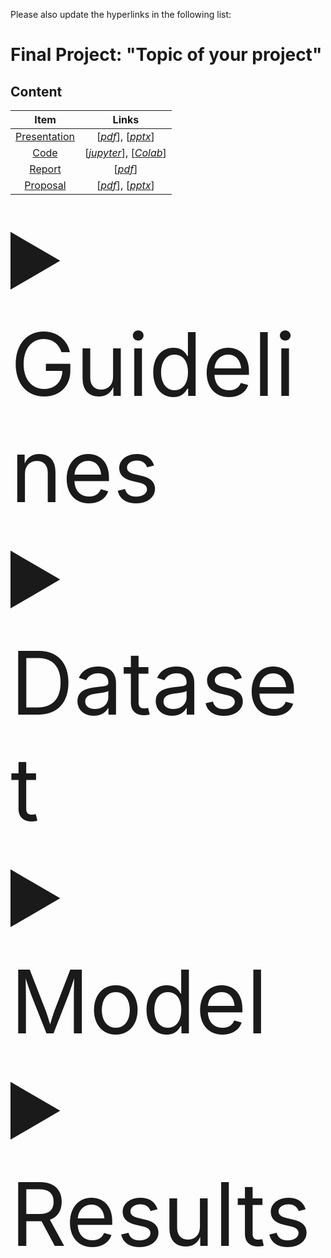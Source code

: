 Please also update the hyperlinks in the following list:

# Final Project: "Topic of your project"

## Content

|Item|Links|
|:-:|:-:|
|[Presentation]()|[[_pdf_]()], [[_pptx_]()]|
|[Code]()|[[_jupyter_]()], [[_Colab_]()]|
|[Report]()|[[_pdf_]()]|
|[Proposal]()|[[_pdf_]()], [[_pptx_]()]|

<details>
  <summary style="font-size:140px">Guidelines</summary>
  
Here you can provide a detailed explanation about how to run your code (installation of packages and external libraries, configuration files, folder to download the dataset, etc.)
</details>

<details>
  <summary style="font-size:140px">Dataset</summary>
  
The dataset used in our experiments is [THIS DATASET]() (a brief description of the dataset: number of images, application, image size,...)
</details>

<details>
  <summary style="font-size:140px">Model</summary>
The model employed is XXXX (an image to illustrate the selected model).
</details>

<details>
  <summary style="font-size:140px">Results</summary>
We have the following results: Tables so summarize your results and a couple of images to show the results.
</details>
